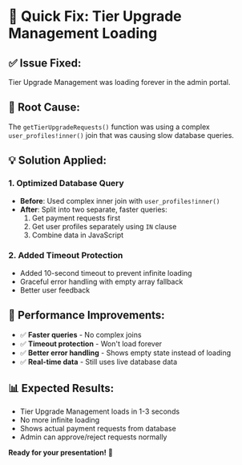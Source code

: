 # 🚀 Quick Fix: Tier Upgrade Management Loading

## **✅ Issue Fixed:**
Tier Upgrade Management was loading forever in the admin portal.

## **🔧 Root Cause:**
The `getTierUpgradeRequests()` function was using a complex `user_profiles!inner()` join that was causing slow database queries.

## **💡 Solution Applied:**

### **1. Optimized Database Query**
- **Before**: Used complex inner join with `user_profiles!inner()`
- **After**: Split into two separate, faster queries:
  1. Get payment requests first
  2. Get user profiles separately using `IN` clause
  3. Combine data in JavaScript

### **2. Added Timeout Protection**
- Added 10-second timeout to prevent infinite loading
- Graceful error handling with empty array fallback
- Better user feedback

## **🎯 Performance Improvements:**
- ✅ **Faster queries** - No complex joins
- ✅ **Timeout protection** - Won't load forever
- ✅ **Better error handling** - Shows empty state instead of loading
- ✅ **Real-time data** - Still uses live database data

## **📊 Expected Results:**
- Tier Upgrade Management loads in 1-3 seconds
- No more infinite loading
- Shows actual payment requests from database
- Admin can approve/reject requests normally

**Ready for your presentation!** 🎉





